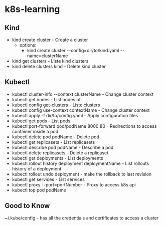 # k8s-learning
## Kind

- kind create cluster - Create a cluster
  - options:
     - kind create cluster --config=dir/to/kind.yaml --name=clusterName
- kind get clusters - Liste kind clusters
- kind delete clusters kind - Delete kind cluster

## Kubectl

- kubectl cluster-info --context clusterName - Change cluster context
- kubectl get nodes - List nodes of
- kubectl config get-clusters - Liste clusters
- kubectl config use-context contextName - Change cluster context
- kubectl apply -f dir/to/config.yaml - Apply configuration files
- kubectl get pods - List pods
- kubectl port-forward pod/podName 8000:80 - Redirections to access container inside a pod
- kubectl delete pod podName - Delete pod
- kubectl get replicasets - List replicasets
- kubectl describe pod podName - Describe a pod
- kubectl delete replicasets - Delete a replicaset
- kubectl get deployments - List deployments
- kubectl rollout history deployment deploymentName - List rollouts history of a deployment
- kubectl rollout undo deployment - make the rollback to last revision
- kubectl get services - List services
- kubectl proxy --port=portNumber - Proxy to access k8s api
- kubectl top pod podName

## Good to Know
~/.kube/config - has all the credentials and certificates to access a cluster